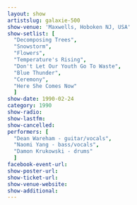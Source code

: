 ```yaml
---
layout: show
artistslug: galaxie-500
show-venue: 'Maxwells, Hoboken NJ, USA'
show-setlist: [
  "Decomposing Trees",
  "Snowstorm",
  "Flowers",
  "Temperature's Rising",
  "Don't Let Our Youth Go To Waste",
  "Blue Thunder",
  "Ceremony",
  "Here She Comes Now"
  ]
show-date: 1990-02-24
category: 1990
show-radio: 
show-lastfm: 
show-cancelled: 
performers: [
  "Dean Wareham - guitar/vocals",
  "Naomi Yang - bass/vocals",
  "Damon Krukowski - drums"
  ]
facebook-event-url: 
show-poster-url: 
show-ticket-url: 
show-venue-website: 
show-additional: 
---
```


